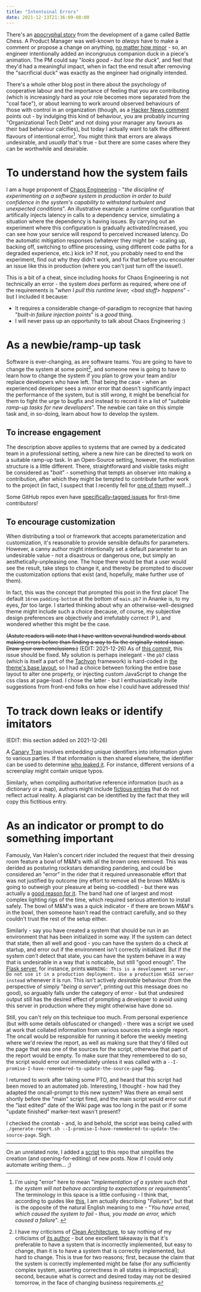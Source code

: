 ```yaml
---
title: "Intentoinal Errors"
date: 2021-12-13T21:36:09-08:00
---
```


There's an [apocryphal story](https://rachelbythebay.com/w/2013/06/05/duck/) from the development of a game called Battle Chess. A Product Manager was well-known to _always_ have to make a comment or propose a change on anything, [no matter how minor](https://en.wikipedia.org/wiki/Law_of_triviality) - so, an engineer intentionally added an incongruous companion duck in a piece's animation. The PM could say "_looks good - but lose the duck_", and feel that they'd had a meaningful impact, when in fact the end result after removing the "sacrificial duck" was exactly as the engineer had originally intended.

There's a whole other blog post in there about the psychology of cooperative labour and the importance of feeling that you are contributing (which is increasingly hard as your role becomes more separated from the "coal face"), or about learning to work around observed behaviours of those with control in an organization (though, as a [Hacker News comment](https://news.ycombinator.com/item?id=9139639) points out - by indulging this kind of behaviour, you are probably incurring "Organizational Tech Debt" and not doing your manager any favours as their bad behaviour calcifies), but today I actually want to talk the different flavours of intentional error[^1]. You might think that errors are always undesirable, and _usually_ that's true - but there are some cases where they can be worthwhile and desirable.

# To understand how the system fails

I am a huge proponent of [Chaos Engineering](https://en.wikipedia.org/wiki/Chaos_engineering) - "_the discipline of experimenting on a software system in production in order to build confidence in the system's capability to withstand turbulent and unexpected conditions_". An illustrative example: a runtime configuration that artifically injects latency in calls to a dependency service, simulating a situation where the dependency is having issues. By carrying out an experiment where this configuration is gradually activated/increased, you can see how your service will respond to perceived increased latency. Do the automatic mitigation responses (whatever they might be - scaling up, backing off, switching to offline processing, using different code paths for a degraded experience, etc.) kick in? If not, you probably need to end the experiment, find out why they didn't work, and fix that before you encounter an issue like this in production (where you can't just turn off the issue!).

This is a bit of a cheat, since including hooks for Chaos Engineering is not technically an error - the system _does_ perform as required, where one of the requirements is "_when I pull this runtime lever, \<bad stuff\> happens_" - but I included it because:

* It requires a considerable change-of-paradigm to recognize that having "_built-in failure injection points_" is a _good_ thing.
* I will never pass up an opportunity to talk about Chaos Engineering :)

# As a newbie/ramp-up task

Software is ever-changing, as are software teams. You are going to have to change the system at some point[^4], and someone new is going to have to learn how to change the system if you plan to grow your team and/or replace developers who have left. That being the case - when an experienced developer sees a minor error that doesn't significantly impact the performance of the system, but is still _wrong_, it might be beneficial for them to fight the urge to bugfix and instead to record it in a list of "_suitable ramp-up tasks for new developers_". The newbie can take on this simple task and, in so-doing, learn about how to develop the system.

## To increase engagement

The description above applies to systems that are owned by a dedicated team in a professional setting, where a new hire can be directed to work on a suitable ramp-up task. In an Open-Source setting, however, the motivation structure is a little different. There, straightforward and visible tasks might be considered as "_bait_" - something that tempts an observer into making a contribution, after which they might be tempted to contribute further work to the project (in fact, I suspect that I recently fell for [one of them](https://github.com/pivpn/pivpn/pull/1427) myself...)

Some GitHub repos even have [specifically-tagged issues](https://github.com/MunGell/awesome-for-beginners) for first-time contributors!

## To encourage customization

When distributing a tool or framework that accepts parameterization and customization, it's reasonable to provide sensible defaults for parameters. However, a canny author might intentionally set a default parameter to an undesirable value - not a disastrous or dangerous one, but simply an aesthetically-unpleasing one. The hope there would be that a user would see the result, take steps to change it, and thereby be prompted to discover the customization options that exist (and, hopefully, make further use of them).

In fact, this was the concept that prompted this post in the first place! The default `16rem` `padding-bottom` at the bottom of `main.pb7` in Ananke is, to my eyes, _far_ too large. I started thinking about why an otherwise-well-designed theme might include such a choice (because, of course, my subjective design preferences are objectively and irrefutably correct :P ), and wondered whether this might be the case.

~~(Astute readers will note that I have written several hundred words about making errors before than finding a way to fix the originally-noted issue. Draw your own conclusions.)~~ (EDIT: 2021-12-26) As of [this commit](https://github.com/scubbo/blogContent/commit/9fbb0014166d848d9ff6e0749db0b513c9a7f586), this issue should be fixed. My solution is perhaps inelegant - the `pb7` class (which is itself a part of the [Tachyon](http://tachyons.io/) framework) is hard-coded in [the theme's base layout](https://github.com/theNewDynamic/gohugo-theme-ananke/blob/3592ce1c03633d9065a82eb7b39479e08a54e64a/layouts/_default/baseof.html#L46), so I had a choice between forking the entire base layout to alter one property, or injecting custom JavaScript to change the css class at page-load. I chose the latter - but I enthusiastically invite suggestions from front-end folks on how else I could have addressed this!

# To track down leaks or identify imitators

(EDIT: this section added on 2021-12-26)

A [Canary Trap](https://en.wikipedia.org/wiki/Canary_trap) involves embedding unique identifiers into information given to various parties. If that information is then shared elsewhere, the identifier can be used to determine [who leaked it](https://www.youtube.com/watch?v=JMxkoYAG9r0). For instance, different versions of a screenplay might contain unique typos.

Similarly, when compiling authoritative reference information (such as a dictionary or a map), authors might include [fictious entries](https://en.wikipedia.org/wiki/Fictitious_entry) that do not reflect actual reality. A plagiarist can be identified by the fact that they will copy this fictitious entry.

# As an indicator or prompt to do something important

Famously, Van Halen's concert rider included the request that their dressing room feature a bowl of M&M's with all the brown ones removed. This was derided as posturing rockstars demanding pandering, and could be considered an "error" in the rider that it required unreasonable effort that was not justified by outcome (my effort to remove all the brown M&Ms is going to outweigh your pleasure at being so-coddled) - but there was actually a [good reason for it](https://www.insider.com/van-halen-brown-m-ms-contract-2016-9). The band had one of largest and most complex lighting rigs of the time, which required serious attention to install safely. The bowl of M&M's was a quick indicator - if there are brown M&M's in the bowl, then someone hasn't read the contract carefully, and so they couldn't trust the rest of the setup either.

Similarly - say you have created a system that should be run in an environment that has been initialized in some way. If the system can detect that state, then all well and good - you can have the system do a check at startup, and error out if the environment isn't correctly initialized. But if the system _can't_ detect that state, you can have the system behave in a way that is undesirable in a way that is noticable, but still "good enough". The [Flask server](https://flask.palletsprojects.com/en/2.0.x/), for instance, prints `WARNING: This is a development server. Do not use it in a production deployment. Use a production WSGI server instead` whenever it is run. This isn't actively _desirable_ behaviour (from the perspective of simply "_being a server_", printing out this message does no good), so arguably falls under the category of error - but that undesired output still has the desired effect of prompting a developer to avoid using this server in production where they might otherwise have done so.

Still, you can't rely on this technique too much. From personal experience (but with some details obfuscated or changed) - there was a script we used at work that collated information from various sources into a single report. The oncall would be responsible for running it before the weekly meeting where we'd review the report, as well as making sure that they'd filled out the page that was one of the sources for the script, otherwise that part of the report would be empty. To make sure that they remembered to do so, the script would error out immediately unless it was called with a `--I-promise-I-have-remembered-to-update-the-source-page` flag.

I returned to work after taking some PTO, and heard that this script had been moved to an automated job. Interesting, I thought - how had they adapted the oncall-prompt to this new system? Was there an email sent shortly before the "main" script fired, and the main script would error out if the "last edited" date of the Wiki page was too long in the past or if some "update finished" marker-text wasn't present?

I checked the crontab - and, lo and behold, the script was being called with `./generate-report.sh --I-promise-I-have-remembered-to-update-the-source-page`. Sigh.

---

On an unrelated note, I added a [script](https://github.com/scubbo/blogContent/commit/4e2da707fc4a19196826deccb8b46dee4c4a8f9d) to this repo that simplifies the creation (and opening-for-editing) of new posts. Now if I could only automate _writing_ them... ;)

[^1]: I'm using "error" here to mean "_implementation of a system such that the system will not behave according to expectations or requirements_". The terminology in this space is a little confusing - I think that, according to guides like [this](https://stackoverflow.com/questions/6323049/understanding-what-fault-error-and-failure-mean/47963772), I am actually describing "_Failures_", but that is the opposite of the natural English meaning to me - "_You have erred, which caused the system to fail - thus, you made an error, which caused a failure_". [^2]

[^2]: This is my first time discovering that [Hugo supports footnotes](https://www.markdownguide.org/extended-syntax/#footnotes), and I am delighted! That said, if anyone can explain to me how to put definitional content like footnote 1 in the `<aside>` column in Ananke _alongside_ the content, rather than at the bottom, I'd be much-obliged![^3]

[^3]: It is so unspeakably on-brand for me to triple-nest footnotes the first time I use them.

[^4]: I have my criticisms of [Clean Architecture](https://blog.cleancoder.com/uncle-bob/2012/08/13/the-clean-architecture.html), to say nothing of my criticisms of [its author](https://www.getrevue.co/profile/tech-bullshit/issues/tech-bullshit-explained-uncle-bob-830918) - but one excellent takeaway is that it's preferable to have a system that is incorrectly implemented, but easy to change, than it is to have a system that is correctly implemented, but hard to change. This is true for two reasons; first, because the claim that the system is correctly implemented might be false (for any sufficiently complex system, asserting correctness in all states is impractical); second, because what is correct and desired today may not be desired tomorrow, in the face of changing business requirements.
